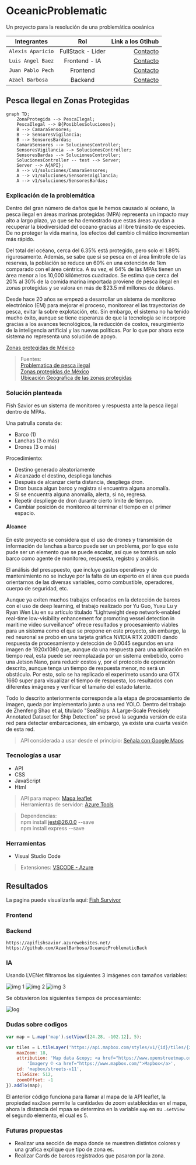 # OceanicProblematic
Un proyecto para la resolución de una problemática oceánica

| Integrantes | Rol | Link a los Gtihub |
| ------------- |:-------------:| -----:|
|`Alexis Aparicio`|FullStack - Lider|[Contacto](https://github.com/Alexis96-2)|
|`Luis Angel Baez`|Frontend - IA|[Contacto](https://github.com/LuisBaezN)|
|`Juan Pablo Pech`|Frontend|[Contacto](https://github.com/JPabloPQ)|
|`Azael Barbosa`|Backend|[Contacto](https://github.com/AzaelBarbosa)|

## Pesca Ilegal en Zonas Protegidas

```mermaid
graph TD;
    ZonaProtegida --> PescaIlegal;
    PescaIlegal --> B{PosiblesSoluciones};
    B --> CamaraSensores;
    B --> SensoresVigilancia;
    B --> SensoresBardas;
    CamaraSensores --> SolucionesController;
    SensoresVigilancia --> SolucionesController;
    SensoresBardas --> SolucionesController;
    SolucionesController -- test --> Server;
    Server --> A{API};
    A --> v1/soluciones/CamaraSensores;
    A --> v1/soluciones/SensoresVigilancia;
    A --> v1/soluciones/SensoresBardas;
```

### Explicación de la problemática

Dentro del gran número de daños que le hemos causado al océano, la pesca ilegal en áreas marinas protegidas (MPA) representa un impacto muy alto a largo plazo, ya que se ha demostrado que estas áreas ayudan a recuperar la biodiversidad del oceano gracias al libre tránsito de especies. De no proteger la vida marina, los efectos del cambio climático incrementan más rápido.

Del total del océano, cerca del 6.35% está protegido, pero solo el 1.89% rigurosamente. Además, se sabe que si se pesca en el área limítrofe de las reservas, la población se reduce un 60% en una extención de 1km comparado con el área céntrica. A su vez, el 64% de las MPAs tienen un área menor a los 10,000 kilómetros cuadrados. Se estima que cerca del 20% al 30% de la comida marina importada proviene de pesca ilegal en zonas protegidas y se valora en más de $23.5 mil millones de dólares.

Desde hace 20 años se empezó a desarrollar un sistema de monitoreo electrónico (EM) para mejorar el proceso, monitorear el las trayectorias de pesca, evitar la sobre explotación, etc. Sin embargo, el sistema no ha tenido mucho éxito, aunque se tiene esperanza de que la tecnología se incorpore gracias a los avances tecnológicos, la reducción de costos, resurgimiento de la inteligencia artificial y las nuevas políticas. Por lo que por ahora este sistema no representa una solución de apoyo.


[Zonas protegidas de México](https://www.profepa.gob.mx/innovaportal/v/1380/1/mx.wap/areas_naturales_protegidas_marinas_y_litorales.html)

> Fuentes: <br> [Problematica de pesca ilegal](https://thehumaneleague.org/article/fishing-industry) <br> [Zonas protegidas de México](https://www.profepa.gob.mx/innovaportal/v/1380/1/mx.wap/areas_naturales_protegidas_marinas_y_litorales.html) <br> [Ubicación Geografíca de las zonas protegidas](https://simec.conanp.gob.mx/consulta_fichas.php)

### Solución planteada

Fish Savior es un sistema de monitoreo y respuesta ante la pesca ilegal dentro de MPAs.

Una patrulla consta de:
- Barco (1)
- Lanchas (3 o más)
- Drones (3 o más)

Procedimiento:
- Destino generado aleatoriamente
- Alcanzado el destino, despliega lanchas
- Después de alcanzar cierta distancia, despliega dron.
- Dron busca algun barco y registra si encuentra alguna anomalía.
- Si se encuentra alguna anomalía, alerta, si no, regresa.
- Repetir despliege de dron durante cierto límite de tiempo.
- Cambiar posición de monitoreo al terminar el tiempo en el primer espacio.

#### Alcance

En este proyecto se considera que el uso de drones y transmisión de información de lanchas a barco puede ser un problema, por lo que este pude ser un elemento que se puede escalar, así que se tomará un solo barco como agente de monitoreo, respuesta, registro y análisis.

El análisis del presupuesto, que incluye gastos operativos y de mantenimiento no se incluye por la falta de un experto en el área que pueda orientarnos de las diversas variables, como combustible, operadores, cuerpo de seguridad, etc.

Aunque ya exiten muchos trabajos enfocados en la detección de barcos con el uso de deep learning, el trabajo realizado por Yu Guo, Yuxu Lu y Ryan Wen Liu en su artículo titulado "Lightweight deep network-enabled real-time low-visibility enhancement for promoting vessel detection in maritime video surveillance" ofrece resultados y procesamiento viables para un sistema como el que se propone en este proyecto, sin embargo, la red neuronal se probó en una tarjeta gráfica NVIDIA RTX 2080Ti dando respuesta de procesamiento y detección de 0.0045 segundos en una imagen de 1920x1080 que, aunque da una respuesta para una aplicación en tiempo real, esta puede ser reemplazada por un sistema embebido, como una Jetson Nano, para reducir costos y, por el protocolo de operación descrito, aunque tenga un tiempo de respuesta menor, no será un obstáculo. Por esto, solo se ha replicado el experimeto usando una GTX 1660 super para visualizar el tiempo de respuesta, los resultados con diferentes imágenes y verificar el tamaño del estado latente. 

Todo lo descrito anteriormente corresponde a la etapa de procesamiento de imagen, queda por implementarlo junto a una red YOLO. Dentro del trabajo de Zhenfeng Shao et al, titulado "SeaShips: A Large-Scale Precisely Annotated Dataset for Ship Detection" se provó la segunda versión de esta red para detectar embarcaciones, sin embargo, ya existe una cuarta vesión de esta red.

> API considerada a usar desde el principio: [Señala con Google Maps](https://www.cursosgis.com/como-crear-geometrias-con-la-api-javascript-de-google-maps/)

### Tecnologías a usar

- API
- CSS
- JavaScript
- Html

> API para mapeo: [Mapa leaflet](https://leafletjs.com/examples/quick-start/) <br> Herramientas de servidor: [Azure Tools](https://marketplace.visualstudio.com/items?itemName=ms-azuretools.vscode-azureappservice)

> Dependencias: <br> npm install jest@26.0.0 --save <br> npm install express --save

### Herramientas

- Visual Studio Code

> Extensiones: [VSCODE - Azure](https://code.visualstudio.com/docs/azure/extensions)

## Resultados

La pagina puede visualizarla aquí: [Fish Survivor](https://fishsavior.azurewebsites.net/)

### Frontend

### Backend
    https://apifishsavior.azurewebsites.net/
    https://github.com/AzaelBarbosa/OceanicProblematicBack
### IA

Usando LVENet filtramos las siguientes 3 imágenes con tamaños variables:

![img 1](assets/2.png)
![img 2](assets/23.png)
![img 3](assets/3.png)

Se obtuvieron los siguientes tiempos de procesamiento:

![log](assets/log.png)

### Dudas sobre codigos

```JavaScript
var map = L.map('map').setView([24.28, -102.12], 5);

var tiles = L.tileLayer('https://api.mapbox.com/styles/v1/{id}/tiles/{z}/{x}/{y}?access_token=pk.eyJ1IjoibWFwYm94IiwiYSI6ImNpejY4NXVycTA2emYycXBndHRqcmZ3N3gifQ.rJcFIG214AriISLbB6B5aw', {
    maxZoom: 18,
    attribution: 'Map data &copy; <a href="https://www.openstreetmap.org/copyright">OpenStreetMap</a> contributors, ' +
        'Imagery © <a href="https://www.mapbox.com/">Mapbox</a>',
    id: 'mapbox/streets-v11',
    tileSize: 512,
    zoomOffset: -1
}).addTo(map);
```

El anterior código funciona para llamar al mapa de la API leaflet, la propiedad `maxZoom` permite la cantidades de zoom establecidas en el mapa, ahora la distancia del mpaa se determina en la variable `map` en su `.setView` el segundo elemento, el cual es 5.

### Futuras propuestas

- Realizar una sección de mapa donde se muestren distintos colores y una grafica explique que tipo de zona es.
- Realizar Cards de barcos registrados que pasaron por la zona.



